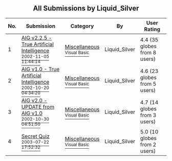 ﻿<div align="center">

## All Submissions by Liquid\_Silver

</div>

No.  | Submission | Category | By   | User Rating
---- | ---------- | -------- | ---- | -----------
1 | [AIG v2\.2\.5 \- True Artificial Intelligence<br /><sup>2002-11-05 11:44:14</sup>](https://github.com/Planet-Source-Code/liquid-silver-aig-v2-2-5-true-artificial-intelligence__1-42192) | [Miscellaneous<br /><sup>Visual Basic</sup>](../ByCategory/miscellaneous__1-1.md) | Liquid\_Silver | 4.4 (35 globes from 8 users)
2 | [AIG v1\.0 \- True Artificial Intelligence<br /><sup>2002-10-20 04:34:20</sup>](https://github.com/Planet-Source-Code/liquid-silver-aig-v1-0-true-artificial-intelligence__1-40651) | [Miscellaneous<br /><sup>Visual Basic</sup>](../ByCategory/miscellaneous__1-1.md) | Liquid\_Silver | 4.6 (23 globes from 5 users)
3 | [AIG v2\.0 \- UPDATE from AIG v1\.0<br /><sup>2002-10-30 04:51:50</sup>](https://github.com/Planet-Source-Code/liquid-silver-aig-v2-0-update-from-aig-v1-0__1-41372) | [Miscellaneous<br /><sup>Visual Basic</sup>](../ByCategory/miscellaneous__1-1.md) | Liquid\_Silver | 4.7 (14 globes from 3 users)
4 | [Secret Quiz<br /><sup>2003-07-22 17:52:32</sup>](https://github.com/Planet-Source-Code/liquid-silver-secret-quiz__1-47175) | [Miscellaneous<br /><sup>Visual Basic</sup>](../ByCategory/miscellaneous__1-1.md) | Liquid\_Silver | 5.0 (10 globes from 2 users)
